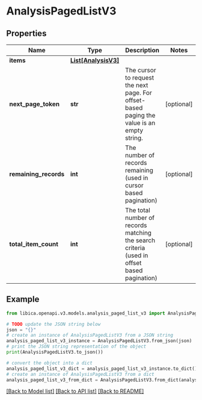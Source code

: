 # AnalysisPagedListV3


## Properties

Name | Type | Description | Notes
------------ | ------------- | ------------- | -------------
**items** | [**List[AnalysisV3]**](AnalysisV3.md) |  | 
**next_page_token** | **str** | The cursor to request the next page. For offset-based paging the value is an empty string. | [optional] 
**remaining_records** | **int** | The number of records remaining (used in cursor based pagination) | [optional] 
**total_item_count** | **int** | The total number of records matching the search criteria (used in offset based pagination) | [optional] 

## Example

```python
from libica.openapi.v3.models.analysis_paged_list_v3 import AnalysisPagedListV3

# TODO update the JSON string below
json = "{}"
# create an instance of AnalysisPagedListV3 from a JSON string
analysis_paged_list_v3_instance = AnalysisPagedListV3.from_json(json)
# print the JSON string representation of the object
print(AnalysisPagedListV3.to_json())

# convert the object into a dict
analysis_paged_list_v3_dict = analysis_paged_list_v3_instance.to_dict()
# create an instance of AnalysisPagedListV3 from a dict
analysis_paged_list_v3_from_dict = AnalysisPagedListV3.from_dict(analysis_paged_list_v3_dict)
```
[[Back to Model list]](../README.md#documentation-for-models) [[Back to API list]](../README.md#documentation-for-api-endpoints) [[Back to README]](../README.md)



